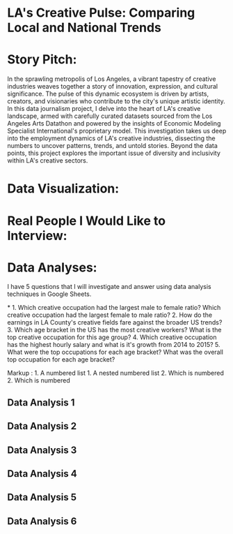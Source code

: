 # LA's Creative Pulse: Comparing Local and National Trends

<h1>Story Pitch:</h1>
<p>In the sprawling metropolis of Los Angeles, a vibrant tapestry of creative industries weaves together a story of innovation, expression, and cultural significance. The pulse of this dynamic ecosystem is driven by artists, creators, and visionaries who contribute to the city's unique artistic identity. In this data journalism project, I delve into the heart of LA's creative landscape, armed with carefully curated datasets sourced from the Los Angeles Arts Datathon and powered by the insights of Economic Modeling Specialist International's proprietary model. This investigation takes us deep into the employment dynamics of LA's creative industries, dissecting the numbers to uncover patterns, trends, and untold stories. Beyond the data points, this project explores the important issue of diversity and inclusivity within LA's creative sectors.</p>
<h1>Data Visualization:</h1>

<h1>Real People I Would Like to Interview:</h1>

<h1>Data Analyses:</h1>
<p>I have 5 questions that I will investigate and answer using data analysis techniques in Google Sheets. </p>
<p>
* 1. Which creative occupation had the largest male to female ratio? Which creative occupation had the largest female to male ratio?
2. How do the earnings in LA County's creative fields fare against the broader US trends?
3. Which age bracket in the US has the most creative workers? What is the top creative occupation for this age group?
4. Which creative occupation has the highest hourly salary and what is it's growth from 2014 to 2015?
5. What were the top occupations for each age bracket? What was the overall top occupation for each age bracket?  
</p>

 Markup : 1. A numbered list
              1. A nested numbered list
              2. Which is numbered
          2. Which is numbered
<h2>Data Analysis 1</h2>
<h2>Data Analysis 2</h2>
<h2>Data Analysis 3</h2>
<h2>Data Analysis 4</h2>
<h2>Data Analysis 5</h2>
<h2>Data Analysis 6</h2>




